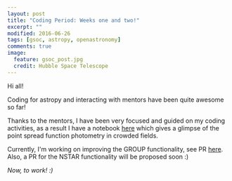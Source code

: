 ```yaml
---
layout: post
title: "Coding Period: Weeks one and two!"
excerpt: ""
modified: 2016-06-26
tags: [gsoc, astropy, openastronomy]
comments: true
image:
  feature: gsoc_post.jpg
  credit: Hubble Space Telescope
---
```


Hi all!

Coding for astropy and interacting with mentors have been quite awesome so far!

Thanks to the mentors, I have been very focused and guided on my coding activities, as a result I have a notebook <a href="https://github.com/mirca/ze-gsoc16-photutils/blob/master/nstar_example.ipynb">here</a> which gives a glimpse of the point spread function photometry in crowded fields.

Currently, I'm working on improving the GROUP functionality, see PR <a href="https://github.com/astropy/photutils/pull/369">here</a>. Also, a PR for the NSTAR functionality will be proposed soon :)

<i>Now, to work! :)</i>
